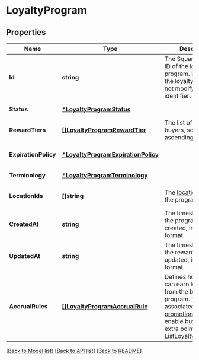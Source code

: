 # LoyaltyProgram

## Properties
Name | Type | Description | Notes
------------ | ------------- | ------------- | -------------
**Id** | **string** | The Square-assigned ID of the loyalty program. Updates to  the loyalty program do not modify the identifier. | [default to null]
**Status** | [***LoyaltyProgramStatus**](LoyaltyProgramStatus.md) |  | [default to null]
**RewardTiers** | [**[]LoyaltyProgramRewardTier**](LoyaltyProgramRewardTier.md) | The list of rewards for buyers, sorted by ascending points. | [default to null]
**ExpirationPolicy** | [***LoyaltyProgramExpirationPolicy**](LoyaltyProgramExpirationPolicy.md) |  | [optional] [default to null]
**Terminology** | [***LoyaltyProgramTerminology**](LoyaltyProgramTerminology.md) |  | [default to null]
**LocationIds** | **[]string** | The [locations](entity:Location) at which the program is active. | [optional] [default to null]
**CreatedAt** | **string** | The timestamp when the program was created, in RFC 3339 format. | [default to null]
**UpdatedAt** | **string** | The timestamp when the reward was last updated, in RFC 3339 format. | [default to null]
**AccrualRules** | [**[]LoyaltyProgramAccrualRule**](LoyaltyProgramAccrualRule.md) | Defines how buyers can earn loyalty points from the base loyalty program. To check for associated [loyalty promotions](entity:LoyaltyPromotion) that enable buyers to earn extra points, call [ListLoyaltyPromotions](api-endpoint:Loyalty-ListLoyaltyPromotions). | [default to null]

[[Back to Model list]](../README.md#documentation-for-models) [[Back to API list]](../README.md#documentation-for-api-endpoints) [[Back to README]](../README.md)

